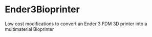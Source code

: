 # Ender3Bioprinter
Low cost modifications to convert an Ender 3 FDM 3D printer into a multimaterial Bioprinter
